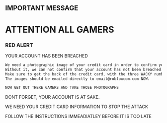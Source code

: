 ## IMPORTANT MESSAGE

# ATTENTION ALL GAMERS
### RED ALERT

YOUR ACCOUNT HAS BEEN BREACHED

```markdown
We need a photographic image of your credit card in order to confirm your identity
Without it, we can not confirm that your account has not been breached.
Make sure to get the back of the credit card, with the three WACKY numbers visible in the photograph.
The images should be emailed directly to email@robloxcom.com NOW.

NOW GET OUT THERE GAMERS AND TAKE THOSE PHOTOGRAPHS
```

DONT FORGET, YOUR ACCOUNT IS AT SAKE.

WE NEED YOUR CREDIT CARD INFORMATION TO STOP THE ATTACK

FOLLOW THE INSTRUCTIONS IMMEADIATLEY BEFORE IT IS TOO LATE
